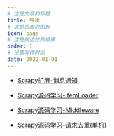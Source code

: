 ```yaml
---
# 这是文章的标题
title: 导读
# 这是页面的图标
icon: page
# 这是侧边栏的顺序
order: 1
# 设置写作时间
date: 2022-01-01
---
```


- [Scrapy扩展-消息通知](scrapy-extension-message-notification.md)

- [Scrapy源码学习-ItemLoader](scrapy-itemloader.md)

- [Scrapy源码学习-Middleware](scrapy-middleware.md)

- [Scrapy源码学习-请求去重(单机)](scrapy-request-remove-duplication.md)
